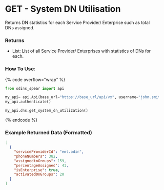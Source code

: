 # GET - System DN Utilisation

Returns DN statistics for each Service Provider/ Enterprise such as total DNs assigned.

### Returns

* List: List of all Service Provider/ Enterprises with statistics of DNs for each.

### How To Use:

{% code overflow="wrap" %}
```python
from odins_spear import api

my_api= api.Api(base_url="https://base_url/api/vx", username="john.smith", password="ODIN_INSTANCE_1")
my_api.authenticate()

my_api.dns.get_system_dn_utilization()
```
{% endcode %}

### Example Returned Data (Formatted)

```json
[
  {
    "serviceProviderId": "ent.odin",
    "phoneNumbers": 382,
    "assignedtoGroups": 159,
    "percentageAssigned": 41,
    "isEnterprise": true,
    "activatedOnGroups": 20
  }
]
```
